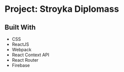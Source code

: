 # Project: Stroyka Diplomass

## Built With

- CSS
- ReactJS
- Webpack
- React Context API
- React Router
- Firebase

